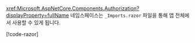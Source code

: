 <xref:Microsoft.AspNetCore.Components.Authorization?displayProperty=fullName> 네임스페이스는 `_Imports.razor` 파일을 통해 앱 전체에서 사용할 수 있게 됩니다.

[!code-razor[](imports-standalone.razor?highlight=3)]
